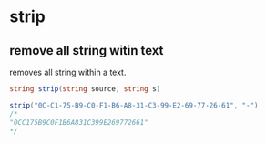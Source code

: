 # strip

## remove all string witin text

removes all string within a text.

```csharp
string strip(string source, string s)
```

```csharp
strip("0C-C1-75-B9-C0-F1-B6-A8-31-C3-99-E2-69-77-26-61", "-")
/*
"0CC175B9C0F1B6A831C399E269772661"
*/
```
